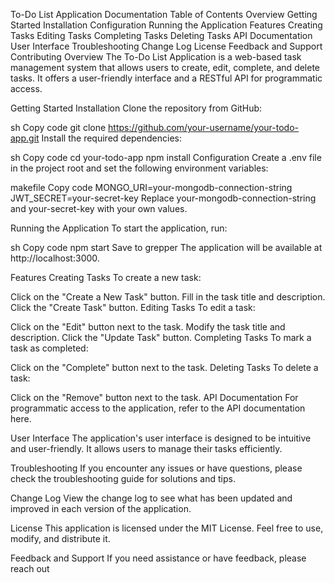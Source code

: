 To-Do List Application Documentation
Table of Contents
Overview
Getting Started
Installation
Configuration
Running the Application
Features
Creating Tasks
Editing Tasks
Completing Tasks
Deleting Tasks
API Documentation
User Interface
Troubleshooting
Change Log
License
Feedback and Support
Contributing
Overview
The To-Do List Application is a web-based task management system that allows users to create, edit, complete, and delete tasks. It offers a user-friendly interface and a RESTful API for programmatic access.

Getting Started
Installation
Clone the repository from GitHub:

sh
Copy code
git clone https://github.com/your-username/your-todo-app.git
Install the required dependencies:

sh
Copy code
cd your-todo-app
npm install
Configuration
Create a .env file in the project root and set the following environment variables:

makefile
Copy code
MONGO_URI=your-mongodb-connection-string
JWT_SECRET=your-secret-key
Replace your-mongodb-connection-string and your-secret-key with your own values.

Running the Application
To start the application, run:

sh
Copy code
npm start
Save to grepper
The application will be available at http://localhost:3000.

Features
Creating Tasks
To create a new task:

Click on the "Create a New Task" button.
Fill in the task title and description.
Click the "Create Task" button.
Editing Tasks
To edit a task:

Click on the "Edit" button next to the task.
Modify the task title and description.
Click the "Update Task" button.
Completing Tasks
To mark a task as completed:

Click on the "Complete" button next to the task.
Deleting Tasks
To delete a task:

Click on the "Remove" button next to the task.
API Documentation
For programmatic access to the application, refer to the API documentation here.

User Interface
The application's user interface is designed to be intuitive and user-friendly. It allows users to manage their tasks efficiently.

Troubleshooting
If you encounter any issues or have questions, please check the troubleshooting guide for solutions and tips.

Change Log
View the change log to see what has been updated and improved in each version of the application.

License
This application is licensed under the MIT License. Feel free to use, modify, and distribute it.

Feedback and Support
If you need assistance or have feedback, please reach out
